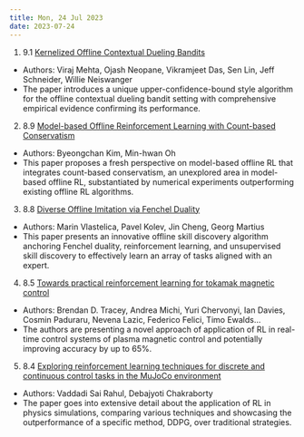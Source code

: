 ```yaml
---
title: Mon, 24 Jul 2023
date: 2023-07-24
---
```

1. 9.1 [Kernelized Offline Contextual Dueling Bandits](https://arxiv.org/abs/2307.11288)
* Authors: Viraj Mehta, Ojash Neopane, Vikramjeet Das, Sen Lin, Jeff Schneider, Willie Neiswanger
* The paper introduces a unique upper-confidence-bound style algorithm for the offline contextual dueling bandit setting with comprehensive empirical evidence confirming its performance.

2. 8.9 [Model-based Offline Reinforcement Learning with Count-based Conservatism](https://arxiv.org/abs/2307.11352)
* Authors: Byeongchan Kim, Min-hwan Oh
* This paper proposes a fresh perspective on model-based offline RL that integrates count-based conservatism, an unexplored area in model-based offline RL, substantiated by numerical experiments outperforming existing offline RL algorithms.

3. 8.8 [Diverse Offline Imitation via Fenchel Duality](https://arxiv.org/abs/2307.11373)
* Authors: Marin Vlastelica, Pavel Kolev, Jin Cheng, Georg Martius
* This paper presents an innovative offline skill discovery algorithm anchoring Fenchel duality, reinforcement learning, and unsupervised skill discovery to effectively learn an array of tasks aligned with an expert.

4. 8.5 [Towards practical reinforcement learning for tokamak magnetic control](https://arxiv.org/abs/2307.11546)
* Authors: Brendan D. Tracey, Andrea Michi, Yuri Chervonyi, Ian Davies, Cosmin Paduraru, Nevena Lazic, Federico Felici, Timo Ewalds...
* The authors are presenting a novel approach of application of RL in real-time control systems of plasma magnetic control and potentially improving accuracy by up to 65%.

5. 8.4 [Exploring reinforcement learning techniques for discrete and continuous control tasks in the MuJoCo environment](https://arxiv.org/abs/2307.11166)
* Authors: Vaddadi Sai Rahul, Debajyoti Chakraborty
* The paper goes into extensive detail about the application of RL in physics simulations, comparing various techniques and showcasing the outperformance of a specific method, DDPG, over traditional strategies.

